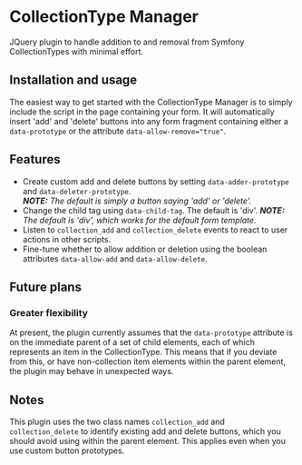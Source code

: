 # CollectionType Manager
JQuery plugin to handle addition to and removal from Symfony CollectionTypes with minimal effort.

## Installation and usage

The easiest way to get started with the CollectionType Manager is to simply include the script in the page containing your form. It will automatically insert 'add' and 'delete' buttons into any form fragment containing either a `data-prototype` or the attribute `data-allow-remove="true"`.

## Features

- Create custom add and delete buttons by setting `data-adder-prototype` and `data-deleter-prototype`.  
  ***NOTE:** The default is simply a button saying 'add' or 'delete'.*
- Change the child tag using `data-child-tag`. The default is 'div'.
  ***NOTE:** The default is 'div', which works for the default form template.*
- Listen to `collection_add` and `collection_delete` events to react to user actions in other scripts.
- Fine-tune whether to allow addition or deletion using the boolean attributes `data-allow-add` and `data-allow-delete`.

## Future plans

### Greater flexibility

At present, the plugin currently assumes that the `data-prototype` attribute is on the immediate parent of a set of child elements, each of which represents an item in the CollectionType. This means that if you deviate from this, or have non-collection item elements within the parent element, the plugin may behave in unexpected ways.

## Notes

This plugin uses the two class names `collection_add` and `collection_delete` to identify existing add and delete buttons, which you should avoid using within the parent element. This applies even when you use custom button prototypes.
